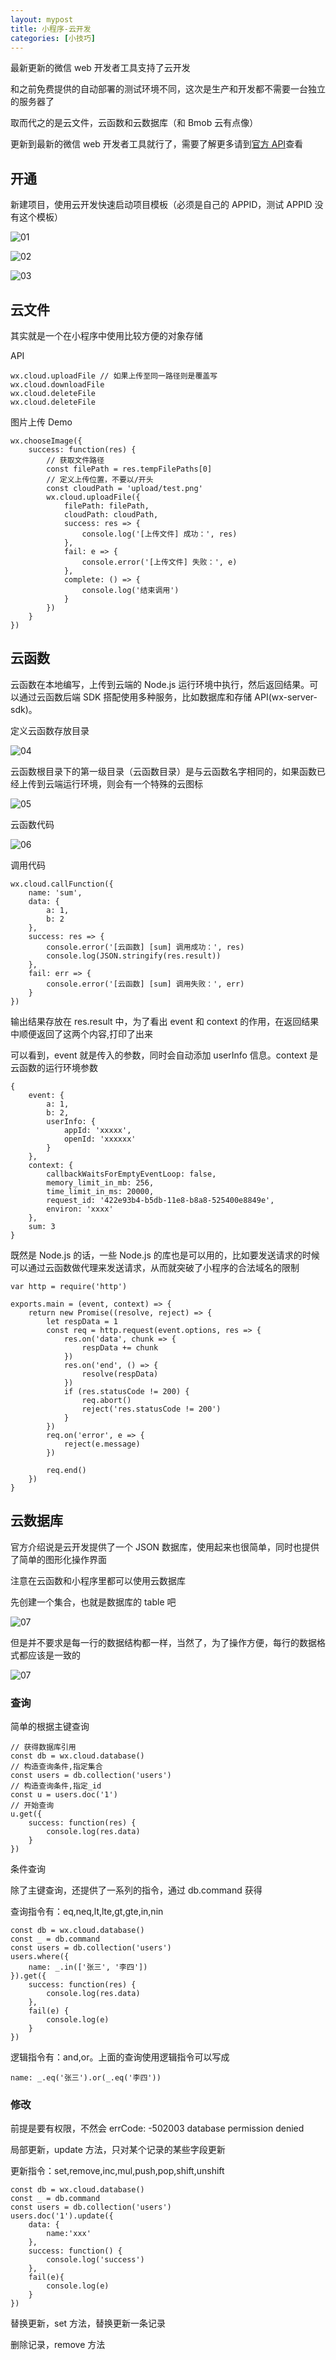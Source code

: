 ```yaml
---
layout: mypost
title: 小程序-云开发
categories: [小技巧]
---
```


最新更新的微信 web 开发者工具支持了云开发

和之前免费提供的自动部署的测试环境不同，这次是生产和开发都不需要一台独立的服务器了

取而代之的是云文件，云函数和云数据库（和 Bmob 云有点像）

更新到最新的微信 web 开发者工具就行了，需要了解更多请到[官方 API](https://developers.weixin.qq.com/miniprogram/dev/wxcloud/basis/getting-started.html)查看

## 开通

新建项目，使用云开发快速启动项目模板（必须是自己的 APPID，测试 APPID 没有这个模板）

![01](01.png)

![02](02.png)

![03](03.png)

## 云文件

其实就是一个在小程序中使用比较方便的对象存储

API

```
wx.cloud.uploadFile // 如果上传至同一路径则是覆盖写
wx.cloud.downloadFile
wx.cloud.deleteFile
wx.cloud.deleteFile
```

图片上传 Demo

```
wx.chooseImage({
    success: function(res) {
        // 获取文件路径
        const filePath = res.tempFilePaths[0]
        // 定义上传位置，不要以/开头
        const cloudPath = 'upload/test.png'
        wx.cloud.uploadFile({
            filePath: filePath,
            cloudPath: cloudPath,
            success: res => {
                console.log('[上传文件] 成功：', res)
            },
            fail: e => {
                console.error('[上传文件] 失败：', e)
            },
            complete: () => {
                console.log('结束调用')
            }
        })
    }
})
```

## 云函数

云函数在本地编写，上传到云端的 Node.js 运行环境中执行，然后返回结果。可以通过云函数后端 SDK 搭配使用多种服务，比如数据库和存储 API(wx-server-sdk)。

定义云函数存放目录

![04](04.png)

云函数根目录下的第一级目录（云函数目录）是与云函数名字相同的，如果函数已经上传到云端运行环境，则会有一个特殊的云图标

![05](05.png)

云函数代码

![06](06.png)

调用代码

```
wx.cloud.callFunction({
    name: 'sum',
    data: {
        a: 1,
        b: 2
    },
    success: res => {
        console.error('[云函数] [sum] 调用成功：', res)
        console.log(JSON.stringify(res.result))
    },
    fail: err => {
        console.error('[云函数] [sum] 调用失败：', err)
    }
})
```

输出结果存放在 res.result 中，为了看出 event 和 context 的作用，在返回结果中顺便返回了这两个内容,打印了出来

可以看到，event 就是传入的参数，同时会自动添加 userInfo 信息。context 是云函数的运行环境参数

```
{
    event: {
        a: 1,
        b: 2,
        userInfo: {
            appId: 'xxxxx',
            openId: 'xxxxxx'
        }
    },
    context: {
        callbackWaitsForEmptyEventLoop: false,
        memory_limit_in_mb: 256,
        time_limit_in_ms: 20000,
        request_id: '422e93b4-b5db-11e8-b8a8-525400e8849e',
        environ: 'xxxx'
    },
    sum: 3
}
```

既然是 Node.js 的话，一些 Node.js 的库也是可以用的，比如要发送请求的时候可以通过云函数做代理来发送请求，从而就突破了小程序的合法域名的限制

```
var http = require('http')

exports.main = (event, context) => {
    return new Promise((resolve, reject) => {
        let respData = 1
        const req = http.request(event.options, res => {
            res.on('data', chunk => {
                respData += chunk
            })
            res.on('end', () => {
                resolve(respData)
            })
            if (res.statusCode != 200) {
                req.abort()
                reject('res.statusCode != 200')
            }
        })
        req.on('error', e => {
            reject(e.message)
        })

        req.end()
    })
}
```

## 云数据库

官方介绍说是云开发提供了一个 JSON 数据库，使用起来也很简单，同时也提供了简单的图形化操作界面

注意在云函数和小程序里都可以使用云数据库

先创建一个集合，也就是数据库的 table 吧

![07](07.png)

但是并不要求是每一行的数据结构都一样，当然了，为了操作方便，每行的数据格式都应该是一致的

![07](07.png)

### 查询

简单的根据主键查询

```
// 获得数据库引用
const db = wx.cloud.database()
// 构造查询条件,指定集合
const users = db.collection('users')
// 构造查询条件,指定_id
const u = users.doc('1')
// 开始查询
u.get({
    success: function(res) {
        console.log(res.data)
    }
})
```

条件查询

除了主键查询，还提供了一系列的指令，通过 db.command 获得

查询指令有：eq,neq,lt,lte,gt,gte,in,nin

```
const db = wx.cloud.database()
const _ = db.command
const users = db.collection('users')
users.where({
    name: _.in(['张三', '李四'])
}).get({
    success: function(res) {
        console.log(res.data)
    },
    fail(e) {
        console.log(e)
    }
})
```

逻辑指令有：and,or。上面的查询使用逻辑指令可以写成

```
name: _.eq('张三').or(_.eq('李四'))
```

### 修改

前提是要有权限，不然会 errCode: -502003 database permission denied

局部更新，update 方法，只对某个记录的某些字段更新

更新指令：set,remove,inc,mul,push,pop,shift,unshift

```
const db = wx.cloud.database()
const _ = db.command
const users = db.collection('users')
users.doc('1').update({
    data: {
        name:'xxx'
    },
    success: function() {
        console.log('success')
    },
    fail(e){
        console.log(e)
    }
})
```

替换更新，set 方法，替换更新一条记录

删除记录，remove 方法

